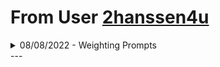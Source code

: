 # From User [2hanssen4u](https://discord.com/users/531253427519488010)
<details>
<summary>08/08/2022 - Weighting Prompts</summary>
<br>
I've figured something out - I don't know if it's common knowledge or not, but... when you are weighting prompts, if you want to eliminate some terms as completely as possible it's best to give them a negative weight that is numerically equal to 1/2 of your total positive weight.<br>

For example:<br>
[image prompt url] text prompt ::3 text prompt two :: do-not-want text prompt ::-3 --iw 2<br>

The first text prompt (3) + second text prompt (1) + image prompt weight (2) = 6<br>

So I weight the prompt that I DO NOT want to see as half of that, negative. -3<br>

The closer you get to "zero" from there, the less your term will be 'eliminated'. But the farther you get to your negative weight balancing out your positive weight (-6 in the above example), the more weird and unpredictable your results will be. And if you have total balance between the two (+6/-6) you will completely 'break' MJ and it results in the weirdest stuff possible, that will have only a passing relevance to your prompt terms. (Personally, I have really enjoyed exploiting this on purpose!)<br>

 I think this is why --no has a default value of -0.5 ...if you haven't weighted any terms in your prompt, you would have a default positive weight value of 1. So, -0.5 follows the approach above.<br>
<br>
</details>
---
